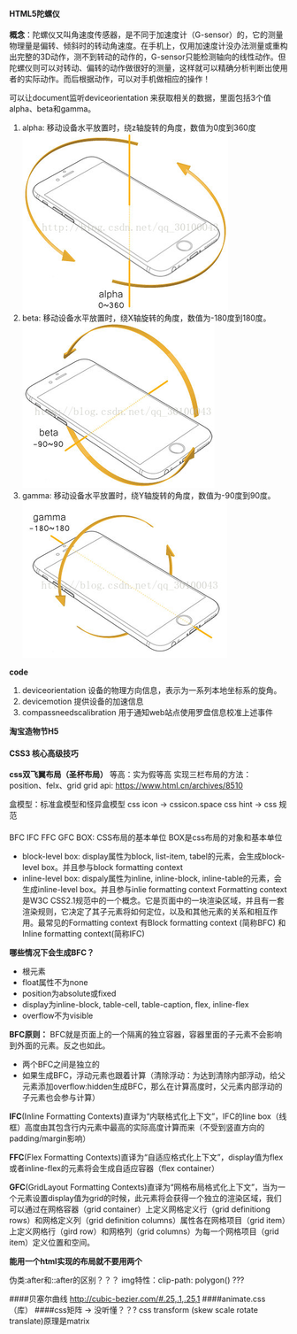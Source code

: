 #### HTML5陀螺仪
**概念**：陀螺仪又叫角速度传感器，是不同于加速度计（G-sensor）的，它的测量物理量是偏转、倾斜时的转动角速度。在手机上，仅用加速度计没办法测量或重构出完整的3D动作，测不到转动的动作的，G-sensor只能检测轴向的线性动作。但陀螺仪则可以对转动、偏转的动作做很好的测量，这样就可以精确分析判断出使用者的实际动作。而后根据动作，可以对手机做相应的操作！

可以让document监听deviceorientation 来获取相关的数据，里面包括3个值alpha、beta和gamma。
1. alpha: 移动设备水平放置时，绕z轴旋转的角度，数值为0度到360度
![alt text](./imgs/alpha.jpg "Title")
2. beta: 移动设备水平放置时，绕X轴旋转的角度，数值为-180度到180度。
![alt text](./imgs/beta.jpg "Title")
3. gamma: 移动设备水平放置时，绕Y轴旋转的角度，数值为-90度到90度。
![alt text](./imgs/gamma.jpg "Title")

**code**
1. deviceorientation 
设备的物理方向信息，表示为一系列本地坐标系的旋角。
2. devicemotion
提供设备的加速信息
3. compassneedscalibration
用于通知web站点使用罗盘信息校准上述事件

**淘宝造物节H5**

#### CSS3 核心高级技巧
**css双飞翼布局（圣杯布局）**
等高：实为假等高
实现三栏布局的方法：position、felx、grid
grid api: https://www.html.cn/archives/8510

盒模型：标准盒模型和怪异盒模型
 css icon -> cssicon.space
 css hint -> css 规范

 ####
 BFC IFC FFC GFC
 BOX: CSS布局的基本单位
 BOX是css布局的对象和基本单位
 * block-level box: display属性为block, list-item, tabel的元素，会生成block-level box。并且参与block formatting context
 * inline-level box: dispaly属性为inline, inline-block, inline-table的元素，会生成inline-level box。并且参与inlie formatting context
 Formatting context是W3C CSS2.1规范中的一个概念。它是页面中的一块渲染区域，并且有一套渲染规则，它决定了其子元素将如何定位，以及和其他元素的关系和相互作用。最常见的Formatting context 有Block formatting context (简称BFC) 和 Inline formatting context(简称IFC)

 **哪些情况下会生成BFC？**
 * 根元素
 * float属性不为none
 * position为absolute或fixed
 * display为inline-block, table-cell, table-caption, flex, inline-flex
 * overflow不为visible
 
 **BFC原则：**
 BFC就是页面上的一个隔离的独立容器，容器里面的子元素不会影响到外面的元素。反之也如此。
 * 两个BFC之间是独立的
 * 如果生成BFC，浮动元素也跟着计算（清除浮动：为达到清除内部浮动，给父元素添加overflow:hidden生成BFC，那么在计算高度时，父元素内部浮动的子元素也会参与计算）

 **IFC**(Inline Formatting Contexts)直译为“内联格式化上下文”，IFC的line box（线框）高度由其包含行内元素中最高的实际高度计算而来（不受到竖直方向的padding/margin影响）
 
 **FFC**(Flex Formatting Contexts)直译为“自适应格式化上下文”，display值为flex或者inline-flex的元素将会生成自适应容器（flex container）
 
 **GFC**(GridLayout Formatting Contexts)直译为“网格布局格式化上下文”，当为一个元素设置display值为grid的时候，此元素将会获得一个独立的渲染区域，我们可以通过在网格容器（grid container）上定义网格定义行（grid definitiong rows）和网格定义列（grid definition columns）属性各在网格项目（grid item）上定义网格行（gird row）和网格列（grid columns）为每一个网格项目（grid item）定义位置和空间。
 
 **能用一个html实现的布局就不要用两个**
 
 伪类:after和::after的区别？？？
 img特性：clip-path: polygon() ???

 ####贝塞尔曲线
 http://cubic-bezier.com/#.25,.1,.25,1
 ####animate.css（库）
 ####css矩阵 
 -> 没听懂？？?
 css transform (skew scale rotate translate)原理是matrix
